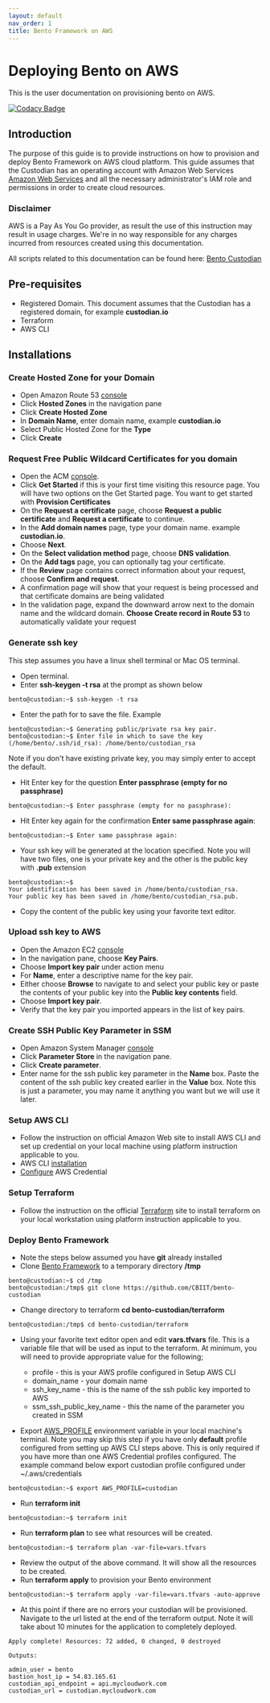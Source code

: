 ```yaml
---
layout: default
nav_order: 1
title: Bento Framework on AWS
---
```


# Deploying Bento on AWS
This is the user documentation on provisioning bento on AWS.

[![Codacy Badge](https://app.codacy.com/project/badge/Grade/f4d5afb8403642dbab917cb4aa4ef47d)](https://www.codacy.com/gh/CBIIT/icdc-dataloader?utm_source=github.com&amp;utm_medium=referral&amp;utm_content=CBIIT/icdc-dataloader&amp;utm_campaign=Badge_Grade)


## Introduction
The purpose of this guide is to provide instructions on how to provision and deploy Bento Framework on AWS cloud platform. This guide assumes that the Custodian has an operating account with Amazon Web Services
[Amazon Web Services](https://aws.amazon.com) and all the necessary administrator's IAM role and permissions in order to create cloud resources. 
### Disclaimer
AWS is a Pay As You Go provider, as result the use of this instruction may result in  usage charges. We're in no way responsible for any charges incurred from resources created using this documentation.

All scripts related to this documentation can be found here: [Bento Custodian](https://github.com/CBIIT/bento-custodian)

## Pre-requisites
* Registered Domain. This document assumes that the Custodian has a registered domain, for example **custodian.io**
* Terraform
* AWS CLI

## Installations

### Create Hosted Zone for your Domain
*  Open Amazon Route 53 [console](https://console.aws.amazon.com/route53/home)
*  Click **Hosted Zones** in the navigation pane
*  Click **Create Hosted Zone**
*  In **Domain Name**, enter domain name, example **custodian.io**
*  Select Public Hosted Zone for the **Type**
*   Click **Create**

### Request Free Public Wildcard Certificates for you domain
* Open the ACM [console](https://console.aws.amazon.com/acm/home). 
* Click **Get Started** if this is your first time visiting this resource page. You will have two options on the Get Started page. You want to get started with **Provision Certificates** 
* On the **Request a certificate** page, choose **Request a public certificate** and **Request a certificate** to continue.
* In the **Add domain names** page, type your domain name. example **custodian.io**.
* Choose **Next**.
* On the **Select validation method** page, choose **DNS validation**.
* On the **Add tags** page, you can optionally tag your certificate.
* If the **Review** page contains correct information about your request, choose **Confirm and request**.
* A confirmation page will show that your request is being processed and that certificate domains are being validated
* In the validation page, expand the downward arrow next to the domain name and the wildcard domain. **Choose Create record in Route 53** to automatically validate your request

### Generate ssh key
This step assumes you have a linux shell terminal or Mac OS terminal.

* Open terminal.
*  Enter **ssh-keygen -t rsa** at the prompt as shown below

```
bento@custodian:~$ ssh-keygen -t rsa
```

* Enter the path for to save the file. Example

```
bento@custodian:~$ Generating public/private rsa key pair.
bento@custodian:~$ Enter file in which to save the key (/home/bento/.ssh/id_rsa): /home/bento/custodian_rsa
```
Note if you don't have existing private key, you may simply enter to
accept the default.
* Hit Enter key for the question **Enter passphrase (empty for no
    passphrase)**
    
```
bento@custodian:~$ Enter passphrase (empty for no passphrase):
```

* Hit Enter key again for the confirmation **Enter same passphrase
    again**:
    
```
bento@custodian:~$ Enter same passphrase again:
```

* Your ssh key will be generated at the location specified. Note you
    will have two files, one is your private key and the other is the public
    key with **.pub** extension
    
```
bento@custodian:~$
Your identification has been saved in /home/bento/custodian_rsa.
Your public key has been saved in /home/bento/custodian_rsa.pub.
```

* Copy the content of the public key using your favorite text editor.

    
### Upload ssh key to AWS

* Open the Amazon EC2 [console](https://console.aws.amazon.com/ec2/)
* In the navigation pane, choose **Key Pairs**.
* Choose **Import key pair** under action menu
* For **Name**, enter a descriptive name for the key pair.
*  Either choose **Browse** to navigate to and select your public key or paste the contents of your public key into the **Public key contents** field.
*  Choose **Import key pair**.
*  Verify that the key pair you imported appears in the list of key pairs.

### Create SSH Public Key Parameter in SSM

* Open Amazon System Manager [console](https://console.aws.amazon.com/systems-manager/home)
* Click **Parameter Store** in the navigation pane.
*  Click **Create parameter**.
*  Enter name for the ssh public key parameter in the **Name** box. Paste the content of the ssh public key created earlier in the **Value** box. Note this is just a parameter, you may name it anything you want but we will use it later.

### Setup AWS CLI

* Follow the instruction on official Amazon Web site to install AWS CLI and set up credential on your local machine using platform instruction applicable to you.
* AWS CLI [installation](https://docs.aws.amazon.com/cli/latest/userguide/install-cliv2.html)
* [Configure](https://docs.aws.amazon.com/sdk-for-java/v1/developer-guide/setup-credentials.html) AWS Credential 


### Setup Terraform

* Follow the instruction on the official [Terraform](https://learn.hashicorp.com/terraform/getting-started/install.html) site to install terraform on your local workstation using platform instruction applicable to you.

### Deploy Bento Framework

* Note the steps below assumed you have **git** already installed
* Clone  [Bento Framework](https://github.com/CBIIT/bento-custodian) to a temporary
    directory **/tmp**
    
```
bento@custodian:~$ cd /tmp
bento@custodian:/tmp$ git clone https://github.com/CBIIT/bento-custodian
```

* Change directory to terraform **cd bento-custodian/terraform**

```
bento@custodian:/tmp$ cd bento-custodian/terraform
```
*  Using your favorite text editor open and edit **vars.tfvars** file. This is a variable file that will be used as input to the terraform. At minimum, you will need to provide appropriate value for the following;
	*  profile - this is your AWS profile configured in Setup AWS CLI
	*	domain_name - your domain name
	*	ssh_key_name - this is the name of the ssh public key imported to AWS
	*	ssm_ssh_public_key_name - this the name of the parameter you created in SSM


* Export [AWS_PROFILE](https://docs.aws.amazon.com/cli/latest/userguide/cli-configure-profiles.html) environment variable in your local machine's terminal. Note you may skip this step if you have only **default** profile configured from setting up AWS CLI steps above. This is only required if you have more than one AWS Credential profiles configured. The example command below export custodian profile configured under ~/.aws/credentials

```
bento@custodian:~$ export AWS_PROFILE=custodian
```

* Run **terraform init** 

```
bento@custodian:~$ terraform init
```

*  Run **terraform plan** to see what resources will be created.

```
bento@custodian:~$ terraform plan -var-file=vars.tfvars
```

* Review the output of the above command. It will show all the resources to be created.
* Run **terraform apply** to provision your Bento environment

```
bento@custodian:~$ terraform apply -var-file=vars.tfvars -auto-approve
```

* At this point if there are no errors your custodian will be provisioned. Navigate to the url listed at the end of the terraform output. Note it will take about 10 minutes for the application to completely deployed.


```
Apply complete! Resources: 72 added, 0 changed, 0 destroyed

Outputs:

admin_user = bento
bastion_host_ip = 54.83.165.61
custodian_api_endpoint = api.mycloudwork.com
custodian_url = custodian.mycloudwork.com
```

